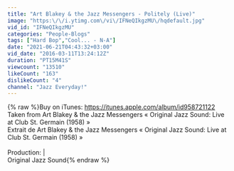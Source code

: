 ```yaml
---
title: "Art Blakey & the Jazz Messengers - Politely (Live)"
image: "https:\/\/i.ytimg.com\/vi\/IFNeQIkgzMU\/hqdefault.jpg"
vid_id: "IFNeQIkgzMU"
categories: "People-Blogs"
tags: ["Hard Bop","Cool... - N-A"]
date: "2021-06-21T04:43:32+03:00"
vid_date: "2016-03-11T13:24:12Z"
duration: "PT15M41S"
viewcount: "13510"
likeCount: "163"
dislikeCount: "4"
channel: "Jazz Everyday!"
---
```

{% raw %}Buy on iTunes: <a rel="nofollow" target="blank" href="https://itunes.apple.com/album/id958721122">https://itunes.apple.com/album/id958721122</a><br />Taken from Art Blakey &amp; the Jazz Messengers « Original Jazz Sound: Live at Club St. Germain (1958) »<br />Extrait de Art Blakey &amp; the Jazz Messengers « Original Jazz Sound: Live at Club St. Germain (1958) »<br /><br />Production: |<br />  Original Jazz Sound{% endraw %}
